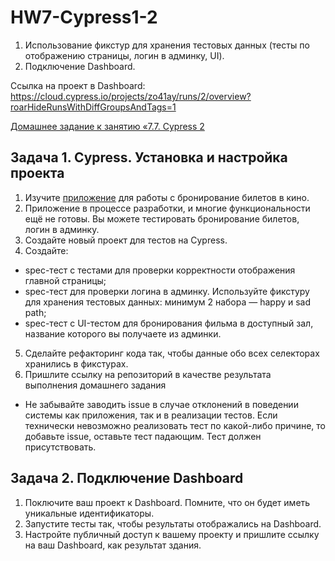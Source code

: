 # HW7-Cypress1-2
1. Использование фикстур для хранения тестовых данных (тесты по отображению страницы, логин в админку, UI). 
2. Подключение Dashboard.

Ссылка на проект в Dashboard: https://cloud.cypress.io/projects/zo41ay/runs/2/overview?roarHideRunsWithDiffGroupsAndTags=1


[Домашнее задание к занятию «7.7. Cypress 2](https://github.com/netology-code/jsaqa-homeworks/blob/main/7-07.md)
  ## Задача 1. Cypress. Установка и настройка проекта

 1. Изучите [приложение](https://github.com/Evgeniy-Varlamov/FS21-diplom) для работы с бронирование билетов в кино.
 2. Приложение в процессе разработки, и многие функциональности ещё не готовы. Вы можете тестировать бронирование билетов, логин в админку.
 3. Создайте новый проект для тестов на Cypress.
 4. Создайте:
 - spec-тест с тестами для проверки корректности отображения главной страницы;
 - spec-тест для проверки логина в админку. Используйте фикстуру для хранения тестовых данных: минимум 2 набора — happy и sad path;
 - spec-тест с UI-тестом для бронирования фильма в доступный зал, название которого вы получаете из админки.

 5. Сделайте рефакторинг кода так, чтобы данные обо всех селекторах хранились в фикстурах.
 6. Пришлите ссылку на репозиторий в качестве результата выполнения домашнего задания

  * Не забывайте заводить issue в случае отклонений в поведении системы как приложения, так и в реализации тестов. Если технически невозможно реализовать тест по какой-либо причине, то добавьте issue, оставьте тест падающим. Тест должен присутствовать.

  ## Задача 2. Подключение Dashboard

  1. Поключите ваш проект к Dashboard. Помните, что он будет иметь уникальные идентификаторы.
  2. Запустите тесты так, чтобы результаты отображались на Dashboard.
  3. Настройте публичный доступ к вашему проекту и пришлите ссылку на ваш Dashboard, как результат здания.